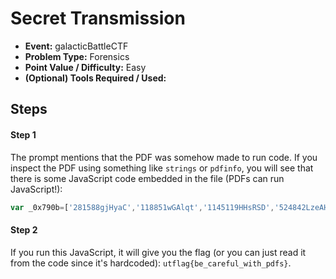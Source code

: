 # Secret Transmission
* **Event:** galacticBattleCTF
* **Problem Type:** Forensics
* **Point Value / Difficulty:** Easy
* **(Optional) Tools Required / Used:**

## Steps
#### Step 1
The prompt mentions that the PDF was somehow made to run code. If you inspect the PDF using something like `strings` or `pdfinfo`, you will see that there is some JavaScript code embedded in the file (PDFs can run JavaScript!):

```javascript
var _0x790b=['281588gjHyaC','118851wGAlqt','1145119HHsRSD','524842LzeAHf','83nxJgRv','285069HCsKvc','889UqMaIT','1DXgMVR','144677lUYHdN'];var _0x407b=function(_0x294226,_0x4a3243){_0x294226=_0x294226-0x136;var _0x790b45=_0x790b[_0x294226];return _0x790b45;};(function(_0x1a3463,_0x59bc93){var _0x230651=_0x407b;while(!![]){try{var _0x1470d5=-parseInt(_0x230651(0x13b))+-parseInt(_0x230651(0x13e))*parseInt(_0x230651(0x137))+parseInt(_0x230651(0x136))+-parseInt(_0x230651(0x13d))+-parseInt(_0x230651(0x139))+-parseInt(_0x230651(0x13a))+-parseInt(_0x230651(0x13c))*-parseInt(_0x230651(0x138));if(_0x1470d5===_0x59bc93)break;else _0x1a3463['push'](_0x1a3463['shift']());}catch(_0x56827b){_0x1a3463['push'](_0x1a3463['shift']());}}}(_0x790b,0x45eeb),console['l'+'o'+'g']('u'+'t'+'f'+'l'+'a'+'g'+'{'+'b'+'e'+'_'+'c'+'a'+'r'+'e'+'f'+'u'+'l'+'_'+'w'+'i'+'t'+'h'+'_'+'p'+'d'+'f'+'s'+'}'));
```

#### Step 2
If you run this JavaScript, it will give you the flag (or you can just read it from the code since it's hardcoded): `utflag{be_careful_with_pdfs}`.

